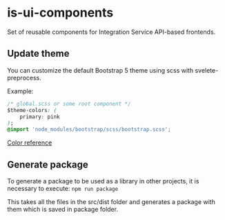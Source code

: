 # is-ui-components

Set of reusable components for Integration Service API-based frontends.

## Update theme

You can customize the default Bootstrap 5 theme
using scss with svelete-preprocess.

Example:

```css
/* global.scss or some root component */
$theme-colors: (
	primary: pink
);
@import 'node_modules/bootstrap/scss/bootstrap.scss';
```

[Color reference](https://getbootstrap.com/docs/5.0/customize/color/#theme-colors)

## Generate package

To generate a package to be used as a library in other projects, it is necessary to execute:
`npm run package`

This takes all the files in the src/dist folder and generates a package with them which is saved in package folder.
